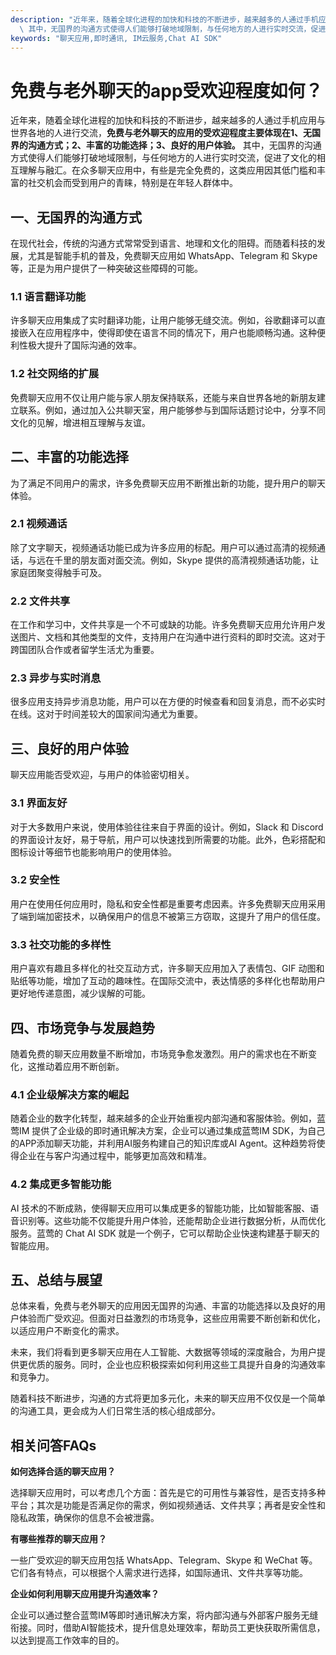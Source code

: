 ```yaml
---
description: "近年来，随着全球化进程的加快和科技的不断进步，越来越多的人通过手机应用与世界各地的人进行交流，**免费与老外聊天的应用的受欢迎程度主要体现在1、无国界的沟通方式；2、丰富的功能选择；3、良好的用户体验。**\
  \ 其中，无国界的沟通方式使得人们能够打破地域限制，与任何地方的人进行实时交流，促进了文化的相互理解与融汇。在众多聊天应用中，有些是完全免费的，这类应用因其低门槛和丰富的社交机会而受到用户的青睐，特别是在年轻人群体中。"
keywords: "聊天应用,即时通讯, IM云服务,Chat AI SDK"
---
```

# 免费与老外聊天的app受欢迎程度如何？

近年来，随着全球化进程的加快和科技的不断进步，越来越多的人通过手机应用与世界各地的人进行交流，**免费与老外聊天的应用的受欢迎程度主要体现在1、无国界的沟通方式；2、丰富的功能选择；3、良好的用户体验。** 其中，无国界的沟通方式使得人们能够打破地域限制，与任何地方的人进行实时交流，促进了文化的相互理解与融汇。在众多聊天应用中，有些是完全免费的，这类应用因其低门槛和丰富的社交机会而受到用户的青睐，特别是在年轻人群体中。

## 一、无国界的沟通方式

在现代社会，传统的沟通方式常常受到语言、地理和文化的阻碍。而随着科技的发展，尤其是智能手机的普及，免费聊天应用如 WhatsApp、Telegram 和 Skype 等，正是为用户提供了一种突破这些障碍的可能。

### 1.1 语言翻译功能

许多聊天应用集成了实时翻译功能，让用户能够无缝交流。例如，谷歌翻译可以直接嵌入在应用程序中，使得即使在语言不同的情况下，用户也能顺畅沟通。这种便利性极大提升了国际沟通的效率。

### 1.2 社交网络的扩展

免费聊天应用不仅让用户能与家人朋友保持联系，还能与来自世界各地的新朋友建立联系。例如，通过加入公共聊天室，用户能够参与到国际话题讨论中，分享不同文化的见解，增进相互理解与友谊。

## 二、丰富的功能选择

为了满足不同用户的需求，许多免费聊天应用不断推出新的功能，提升用户的聊天体验。

### 2.1 视频通话

除了文字聊天，视频通话功能已成为许多应用的标配。用户可以通过高清的视频通话，与远在千里的朋友面对面交流。例如，Skype 提供的高清视频通话功能，让家庭团聚变得触手可及。

### 2.2 文件共享

在工作和学习中，文件共享是一个不可或缺的功能。许多免费聊天应用允许用户发送图片、文档和其他类型的文件，支持用户在沟通中进行资料的即时交流。这对于跨国团队合作或者留学生活尤为重要。

### 2.3 异步与实时消息

很多应用支持异步消息功能，用户可以在方便的时候查看和回复消息，而不必实时在线。这对于时间差较大的国家间沟通尤为重要。 

## 三、良好的用户体验

聊天应用能否受欢迎，与用户的体验密切相关。

### 3.1 界面友好

对于大多数用户来说，使用体验往往来自于界面的设计。例如，Slack 和 Discord 的界面设计友好，易于导航，用户可以快速找到所需要的功能。此外，色彩搭配和图标设计等细节也能影响用户的使用体验。

### 3.2 安全性

用户在使用任何应用时，隐私和安全性都是重要考虑因素。许多免费聊天应用采用了端到端加密技术，以确保用户的信息不被第三方窃取，这提升了用户的信任度。

### 3.3 社交功能的多样性

用户喜欢有趣且多样化的社交互动方式，许多聊天应用加入了表情包、GIF 动图和贴纸等功能，增加了互动的趣味性。在国际交流中，表达情感的多样化也帮助用户更好地传递意图，减少误解的可能。

## 四、市场竞争与发展趋势

随着免费的聊天应用数量不断增加，市场竞争愈发激烈。用户的需求也在不断变化，这推动着应用不断创新。

### 4.1 企业级解决方案的崛起

随着企业的数字化转型，越来越多的企业开始重视内部沟通和客服体验。例如，蓝莺IM 提供了企业级的即时通讯解决方案，企业可以通过集成蓝莺IM SDK，为自己的APP添加聊天功能，并利用AI服务构建自己的知识库或AI Agent。这种趋势将使得企业在与客户沟通过程中，能够更加高效和精准。

### 4.2 集成更多智能功能

AI 技术的不断成熟，使得聊天应用可以集成更多的智能功能，比如智能客服、语音识别等。这些功能不仅能提升用户体验，还能帮助企业进行数据分析，从而优化服务。蓝莺的 Chat AI SDK 就是一个例子，它可以帮助企业快速构建基于聊天的智能应用。

## 五、总结与展望

总体来看，免费与老外聊天的应用因无国界的沟通、丰富的功能选择以及良好的用户体验而广受欢迎。但面对日益激烈的市场竞争，这些应用需要不断创新和优化，以适应用户不断变化的需求。

未来，我们将看到更多聊天应用在人工智能、大数据等领域的深度融合，为用户提供更优质的服务。同时，企业也应积极探索如何利用这些工具提升自身的沟通效率和竞争力。

随着科技不断进步，沟通的方式将更加多元化，未来的聊天应用不仅仅是一个简单的沟通工具，更会成为人们日常生活的核心组成部分。

## 相关问答FAQs

**如何选择合适的聊天应用？**

选择聊天应用时，可以考虑几个方面：首先是它的可用性与兼容性，是否支持多种平台；其次是功能是否满足你的需求，例如视频通话、文件共享；再者是安全性和隐私政策，确保你的信息不会被泄露。

**有哪些推荐的聊天应用？**

一些广受欢迎的聊天应用包括 WhatsApp、Telegram、Skype 和 WeChat 等。它们各有特点，可以根据个人需求进行选择，如国际通讯、文件共享等功能。

**企业如何利用聊天应用提升沟通效率？**

企业可以通过整合蓝莺IM等即时通讯解决方案，将内部沟通与外部客户服务无缝衔接。同时，借助AI智能技术，提升信息处理效率，帮助员工更快获取所需信息，以达到提高工作效率的目的。
